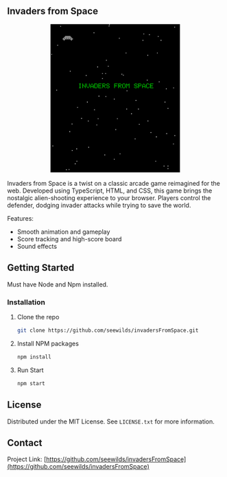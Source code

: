 ## Invaders from Space

<p align="center" width="100%">
   <img src='./docs/images/invaders_title_screen.png' width=60%>
</p>


Invaders from Space is a twist on a classic arcade game reimagined for the web. Developed using TypeScript, HTML, and CSS, this game brings the nostalgic alien-shooting experience to your browser. Players control the defender, dodging invader attacks while trying to save the world.

Features:

- Smooth animation and gameplay
- Score tracking and high-score board
- Sound effects

<!-- GETTING STARTED -->

## Getting Started

Must have Node and Npm installed.

### Installation

1. Clone the repo
   ```sh
   git clone https://github.com/seewilds/invadersFromSpace.git
   ```
2. Install NPM packages
   ```sh
   npm install
   ```
3. Run Start
   ```sh
   npm start
   ```

<!-- LICENSE -->

## License

Distributed under the MIT License. See `LICENSE.txt` for more information.

<!-- CONTACT -->

## Contact

Project Link: [https://github.com/seewilds/invadersFromSpace](https://github.com/seewilds/invadersFromSpace)

